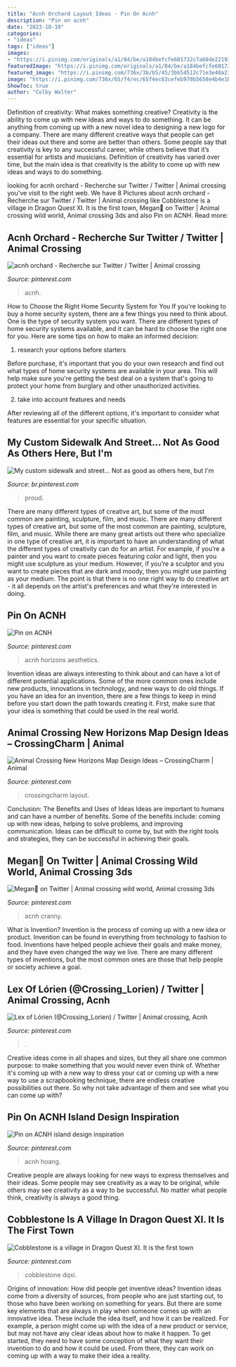 ```yaml
---
title: "Acnh Orchard Layout Ideas - Pin On Acnh"
description: "Pin on acnh"
date: "2023-10-19"
categories:
- "ideas"
tags: ["ideas"]
images:
- "https://i.pinimg.com/originals/a1/84/be/a184befcfe601732c7a68de221930995.png"
featuredImage: "https://i.pinimg.com/originals/a1/84/be/a184befcfe601732c7a68de221930995.png"
featured_image: "https://i.pinimg.com/736x/3b/b5/45/3bb54512c71e3e40a21921039fad0668.jpg"
image: "https://i.pinimg.com/736x/65/f4/ec/65f4ec63cefeb970b5658e4b4e1be574.jpg"
ShowToc: true
author: "Colby Walter"
---
```



Definition of creativity: What makes something creative?
Creativity is the ability to come up with new ideas and ways to do something. It can be anything from coming up with a new novel idea to designing a new logo for a company. There are many different creative ways that people can get their ideas out there and some are better than others. Some people say that creativity is key to any successful career, while others believe that it’s essential for artists and musicians. Definition of creativity has varied over time, but the main idea is that creativity is the ability to come up with new ideas and ways to do something.

	

		
looking for acnh orchard - Recherche sur Twitter / Twitter | Animal crossing you've visit to the right web. We have 8 Pictures about acnh orchard - Recherche sur Twitter / Twitter | Animal crossing like Cobblestone is a village in Dragon Quest XI. It is the first town, Megan🌾 on Twitter | Animal crossing wild world, Animal crossing 3ds and also Pin on ACNH. Read more:
		
    
## Acnh Orchard - Recherche Sur Twitter / Twitter | Animal Crossing

<img loading=lazy src="https://i.pinimg.com/736x/67/37/dc/6737dca84310bba16df1c7827d00e12d.jpg" onerror="this.onerror=null;this.src='https://tse2.mm.bing.net/th?id=OIP.1r6PYuWsuVOszV3Fs2LsuQHaEK&amp;pid=15.1';" alt="acnh orchard - Recherche sur Twitter / Twitter | Animal crossing">

_Source: pinterest.com_

>acnh. 

	

How to Choose the Right Home Security System for You
If you're looking to buy a home security system, there are a few things you need to think about. One is the type of security system you want. There are different types of home security systems available, and it can be hard to choose the right one for you. Here are some tips on how to make an informed decision: 
1. research your options before starters

Before purchase, it's important that you do your own research and find out what types of home security systems are available in your area. This will help make sure you're getting the best deal on a system that's going to protect your home from burglary and other unauthorized activities. 

2. take into account features and needs

After reviewing all of the different options, it's important to consider what features are essential for your specific situation.

    
## My Custom Sidewalk And Street... Not As Good As Others Here, But I&#039;m

<img loading=lazy src="https://i.pinimg.com/736x/65/f4/ec/65f4ec63cefeb970b5658e4b4e1be574.jpg" onerror="this.onerror=null;this.src='https://tse4.mm.bing.net/th?id=OIP.Dg7J56PAdb1a1Y6tQlv7OgHaEK&amp;pid=15.1';" alt="My custom sidewalk and street... Not as good as others here, but I&#039;m">

_Source: br.pinterest.com_

>proud. 

	

There are many different types of creative art, but some of the most common are painting, sculpture, film, and music.
There are many different types of creative art, but some of the most common are painting, sculpture, film, and music. While there are many great artists out there who specialize in one type of creative art, it is important to have an understanding of what the different types of creativity can do for an artist. For example, if you’re a painter and you want to create pieces featuring color and light, then you might use sculpture as your medium. However, if you’re a sculptor and you want to create pieces that are dark and moody, then you might use painting as your medium. The point is that there is no one right way to do creative art - it all depends on the artist's preferences and what they're interested in doing.

    
## Pin On ACNH

<img loading=lazy src="https://i.pinimg.com/736x/3f/42/cf/3f42cfdc52e10416875762a8607ae76a.jpg" onerror="this.onerror=null;this.src='https://tse1.mm.bing.net/th?id=OIP.fNc3QbDTZaul_42gmm-wDQHaEC&amp;pid=15.1';" alt="Pin on ACNH">

_Source: pinterest.com_

>acnh horizons aesthetics. 

	

Invention ideas are always interesting to think about and can have a lot of different potential applications. Some of the more common ones include new products, innovations in technology, and new ways to do old things. If you have an idea for an invention, there are a few things to keep in mind before you start down the path towards creating it. First, make sure that your idea is something that could be used in the real world.

    
## Animal Crossing New Horizons Map Design Ideas – CrossingCharm | Animal

<img loading=lazy src="https://i.pinimg.com/736x/45/c8/04/45c8043e6ac847d928734f88978a80b5.jpg" onerror="this.onerror=null;this.src='https://tse4.mm.bing.net/th?id=OIP.p-cKlJI9Q_S97L536tXxsQHaGD&amp;pid=15.1';" alt="Animal Crossing New Horizons Map Design Ideas – CrossingCharm | Animal">

_Source: pinterest.com_

>crossingcharm layout. 

	

Conclusion: The Benefits and Uses of Ideas
Ideas are important to humans and can have a number of benefits. Some of the benefits include: coming up with new ideas, helping to solve problems, and improving communication. Ideas can be difficult to come by, but with the right tools and strategies, they can be successful in achieving their goals.

    
## Megan🌾 On Twitter | Animal Crossing Wild World, Animal Crossing 3ds

<img loading=lazy src="https://i.pinimg.com/originals/a1/84/be/a184befcfe601732c7a68de221930995.png" onerror="this.onerror=null;this.src='https://tse4.mm.bing.net/th?id=OIP.njW_wZHfCEvLhwO-rORV0AHaEK&amp;pid=15.1';" alt="Megan🌾 on Twitter | Animal crossing wild world, Animal crossing 3ds">

_Source: pinterest.com_

>acnh cranny. 

	

What is Invention?
Invention is the process of coming up with a new idea or product. Invention can be found in everything from technology to fashion to food. Inventions have helped people achieve their goals and make money, and they have even changed the way we live. There are many different types of inventions, but the most common ones are those that help people or society achieve a goal.

    
## Lex Of Lórien (@Crossing_Lorien) / Twitter | Animal Crossing, Acnh

<img loading=lazy src="https://i.pinimg.com/736x/af/cf/73/afcf7394552bf017e9739bf068a1730f.jpg" onerror="this.onerror=null;this.src='https://tse3.mm.bing.net/th?id=OIP.B0IQz4YTjfbbZZUDbenNEgHaEJ&amp;pid=15.1';" alt="Lex of Lórien (@Crossing_Lorien) / Twitter | Animal crossing, Acnh">

_Source: pinterest.com_

>. 

	

Creative ideas come in all shapes and sizes, but they all share one common purpose: to make something that you would never even think of. Whether it's coming up with a new way to dress your cat or coming up with a new way to use a scrapbooking technique, there are endless creative possibilities out there. So why not take advantage of them and see what you can come up with?

    
## Pin On ACNH Island Design Inspiration

<img loading=lazy src="https://i.pinimg.com/736x/3b/b5/45/3bb54512c71e3e40a21921039fad0668.jpg" onerror="this.onerror=null;this.src='https://tse2.mm.bing.net/th?id=OIP.RdwYZh_89z704USKo8nfKQHaEK&amp;pid=15.1';" alt="Pin on ACNH island design inspiration">

_Source: pinterest.com_

>acnh hoang. 

	

Creative people are always looking for new ways to express themselves and their ideas. Some people may see creativity as a way to be original, while others may see creativity as a way to be successful. No matter what people think, creativity is always a good thing.

    
## Cobblestone Is A Village In Dragon Quest XI. It Is The First Town

<img loading=lazy src="https://i.pinimg.com/736x/6b/e0/62/6be0620ca68eeb2ccc22b19accb01c73.jpg" onerror="this.onerror=null;this.src='https://tse2.mm.bing.net/th?id=OIP.BcIfW82B2DEXOESuHrQVmwHaGe&amp;pid=15.1';" alt="Cobblestone is a village in Dragon Quest XI. It is the first town">

_Source: pinterest.com_

>cobblestone dqxi. 

	

Origins of innovation: How did people get inventive ideas?
Invention ideas come from a diversity of sources, from people who are just starting out, to those who have been working on something for years. But there are some key elements that are always in play when someone comes up with an innovative idea. These include the idea itself, and how it can be realized. For example, a person might come up with the idea of a new product or service, but may not have any clear ideas about how to make it happen. To get started, they need to have some conception of what they want their invention to do and how it could be used. From there, they can work on coming up with a way to make their idea a reality.

